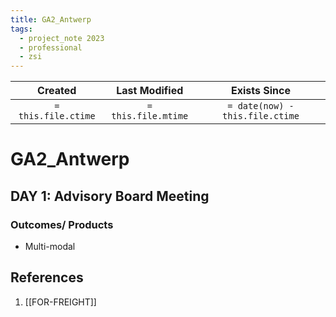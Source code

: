 ```yaml
---
title: GA2_Antwerp
tags:
  - project_note 2023
  - professional
  - zsi
---
```

|     Created      |  Last Modified   |       Exists Since        |
|:----------------:|:----------------:|:----------------:|
| `= this.file.ctime` | `= this.file.mtime` | `= date(now) - this.file.ctime`|

# GA2_Antwerp

## DAY 1: Advisory Board Meeting

### Outcomes/ Products
- Multi-modal 

## References
1. [[FOR-FREIGHT]]